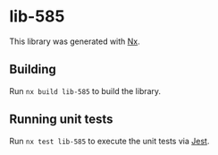 # lib-585

This library was generated with [Nx](https://nx.dev).

## Building

Run `nx build lib-585` to build the library.

## Running unit tests

Run `nx test lib-585` to execute the unit tests via [Jest](https://jestjs.io).
